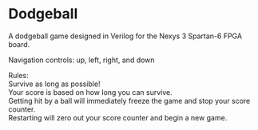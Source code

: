 # Dodgeball

A dodgeball game designed in Verilog for the Nexys 3 Spartan-6 FPGA board.

Navigation controls: up, left, right, and down

Rules:<br/>
Survive as long as possible!<br/>
Your score is based on how long you can survive.<br/>
Getting hit by a ball will immediately freeze the game and stop your score counter. <br/>
Restarting will zero out your score counter and begin a new game.
